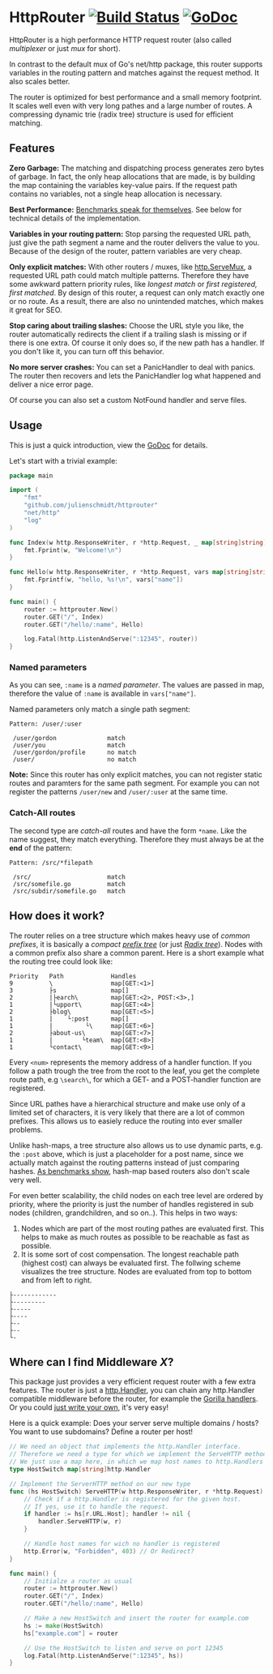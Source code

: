# HttpRouter [![Build Status](https://travis-ci.org/julienschmidt/httprouter.png?branch=master)](https://travis-ci.org/julienschmidt/httprouter) [![GoDoc](http://godoc.org/github.com/julienschmidt/httprouter?status.png)](http://godoc.org/github.com/julienschmidt/httprouter)

HttpRouter is a high performance HTTP request router
(also called *multiplexer* or just *mux* for short).

In contrast to the default mux of Go's net/http package, this router supports
variables in the routing pattern and matches against the request method.
It also scales better.

The router is optimized for best performance and a small memory footprint.
It scales well even with very long pathes and a large number of routes.
A compressing dynamic trie (radix tree) structure is used for efficient matching.

## Features
**Zero Garbage:** The matching and dispatching process generates zero bytes of garbage. In fact, the only heap allocations that are made, is by building the map containing the variables key-value pairs. If the request path contains no variables, not a single heap allocation is necessary.

**Best Performance:** [Benchmarks speak for themselves](https://github.com/julienschmidt/go-http-routing-benchmark). See below for technical details of the implementation.

**Variables in your routing pattern:** Stop parsing the requested URL path, just give the path segment a name and the router delivers the value to you. Because of the design of the router, pattern variables are very cheap.

**Only explicit matches:** With other routers / muxes, like [http.ServeMux](http://golang.org/pkg/net/http/#ServeMux), a requested URL path could match multiple patterns. Therefore they have some awkward pattern priority rules, like *longest match* or *first registered, first matched*. By design of this router, a request can only match exactly one or no route. As a result, there are also no unintended matches, which makes it great for SEO. 

**Stop caring about trailing slashes:** Choose the URL style you like, the router automatically redirects the client if a trailing slash is missing or if there is one extra. Of course it only does so, if the new path has a handler. If you don't like it, you can turn off this behavior.

**No more server crashes:** You can set a PanicHandler to deal with panics. The router then recovers and lets the PanicHandler log what happened and deliver a nice error page.

Of course you can also set a custom NotFound handler and serve files.

## Usage
This is just a quick introduction, view the [GoDoc](http://godoc.org/github.com/julienschmidt/httprouter) for details.

Let's start with a trivial example:
```go
package main

import (
    "fmt"
    "github.com/julienschmidt/httprouter"
    "net/http"
    "log"
)

func Index(w http.ResponseWriter, r *http.Request, _ map[string]string) {
    fmt.Fprint(w, "Welcome!\n")
}

func Hello(w http.ResponseWriter, r *http.Request, vars map[string]string) {
    fmt.Fprintf(w, "hello, %s!\n", vars["name"])
}

func main() {
    router := httprouter.New()
    router.GET("/", Index)
    router.GET("/hello/:name", Hello)

    log.Fatal(http.ListenAndServe(":12345", router))
}
```

### Named parameters
As you can see, `:name` is a *named parameter*.
The values are passed in map, therefore the value of `:name` is available in `vars["name"]`.

Named parameters only match a single path segment:
```
Pattern: /user/:user

 /user/gordon              match
 /user/you                 match
 /user/gordon/profile      no match
 /user/                    no match
```

**Note:** Since this router has only explicit matches, you can not register static routes and paramters for the same path segment. For example you can not register the patterns `/user/new` and `/user/:user` at the same time.

### Catch-All routes
The second type are *catch-all* routes and have the form `*name`. Like the name suggest, they match everything.
Therefore they must always be at the **end** of the pattern:
```
Pattern: /src/*filepath

 /src/                     match
 /src/somefile.go          match
 /src/subdir/somefile.go   match
```

## How does it work?
The router relies on a tree structure which makes heavy use of *common prefixes*, it is basically a *compact* [*prefix tree*](http://en.wikipedia.org/wiki/Trie) (or just [*Radix tree*](http://en.wikipedia.org/wiki/Radix_tree)). Nodes with a common prefix also share a common parent. Here is a short example what the routing tree could look like:

```
Priority   Path             Handles
9          \                map[GET:<1>]
3          ├s               map[]
2          |├earch\         map[GET:<2>, POST:<3>,]
1          |└upport\        map[GET:<4>]
2          ├blog\           map[GET:<5>]
1          |    └:post      map[]
1          |         └\     map[GET:<6>]
2          ├about-us\       map[GET:<7>]
1          |        └team\  map[GET:<8>]
1          └contact\        map[GET:<9>]
```
Every `<num>` represents the memory address of a handler function. If you follow a path trough the tree from the root to the leaf, you get the complete route path, e.g `\search\`, for which a GET- and a POST-handler function are registered.

Since URL pathes have a hierarchical structure and make use only of a limited set of characters, it is very likely that there are a lot of common prefixes. This allows us to easiely reduce the routing into ever smaller problems.

Unlike hash-maps, a tree structure also allows us to use dynamic parts, e.g. the `:post` above, which is just a placeholder for a post name, since we actually match against the routing patterns instead of just comparing hashes. [As benchmarks show](https://github.com/julienschmidt/go-http-routing-benchmark), hash-map based routers also don't scale very well.

For even better scalability, the child nodes on each tree level are ordered by priority, where the priority is just the number of handles registered in sub nodes (children, grandchildren, and so on..).
This helps in two ways:

1. Nodes which are part of the most routing pathes are evaluated first. This helps to make as much routes as possible to be reachable as fast as possible.
2. It is some sort of cost compensation. The longest reachable path (highest cost) can always be evaluated first. The follwing scheme visualizes the tree structure. Nodes are evaluated from top to bottom and from left to right.


```
├------------
├---------
├-----
├----
├--
├--
└-
```

## Where can I find Middleware *X*?
This package just provides a very efficient request router with a few extra features. The router is just a [http.Handler](http://golang.org/pkg/net/http/#Handler), you can chain any http.Handler compatible middleware before the router, for example the [Gorilla handlers](http://www.gorillatoolkit.org/pkg/handlers). Or you could [just write your own](http://justinas.org/writing-http-middleware-in-go/), it's very easy!

Here is a quick example: Does your server serve multiple domains / hosts? You want to use subdomains?
Define a router per host!
```go
// We need an object that implements the http.Handler interface.
// Therefore we need a type for which we implement the ServeHTTP method.
// We just use a map here, in which we map host names to http.Handlers
type HostSwitch map[string]http.Handler

// Implement the ServerHTTP method on our new type
func (hs HostSwitch) ServeHTTP(w http.ResponseWriter, r *http.Request) {
	// Check if a http.Handler is registered for the given host.
	// If yes, use it to handle the request.
	if handler := hs[r.URL.Host]; handler != nil {
		handler.ServeHTTP(w, r)
	}

	// Handle host names for wich no handler is registered
	http.Error(w, "Forbidden", 403) // Or Redirect?
}

func main() {
	// Initialze a router as usual 
    router := httprouter.New()
    router.GET("/", Index)
    router.GET("/hello/:name", Hello)

    // Make a new HostSwitch and insert the router for example.com
    hs := make(HostSwitch)
    hs["example.com"] = router

    // Use the HostSwitch to listen and serve on port 12345
    log.Fatal(http.ListenAndServe(":12345", hs))
}
```
